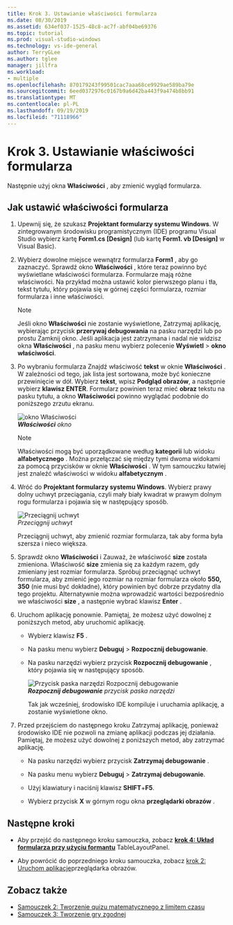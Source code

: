 ```yaml
---
title: Krok 3. Ustawianie właściwości formularza
ms.date: 08/30/2019
ms.assetid: 634ef037-1525-48c8-ac7f-abf04be69376
ms.topic: tutorial
ms.prod: visual-studio-windows
ms.technology: vs-ide-general
author: TerryGLee
ms.author: tglee
manager: jillfra
ms.workload:
- multiple
ms.openlocfilehash: 870179243f99501cac7aaa68ce9929ae589ba79e
ms.sourcegitcommit: 6eed0372976c0167b9a6d42ba443f9a474b8bb91
ms.translationtype: MT
ms.contentlocale: pl-PL
ms.lasthandoff: 09/19/2019
ms.locfileid: "71118966"
---
```

# <a name="step-3-set-your-form-properties"></a>Krok 3. Ustawianie właściwości formularza

Następnie użyj okna **Właściwości** , aby zmienić wygląd formularza.

## <a name="how-to-set-your-form-properties"></a>Jak ustawić właściwości formularza

1. Upewnij się, że szukasz **Projektant formularzy systemu Windows**. W zintegrowanym środowisku programistycznym (IDE) programu Visual Studio wybierz kartę **Form1.cs [Design]** (lub kartę **Form1. vb [Design]** w Visual Basic).

1. Wybierz dowolne miejsce wewnątrz formularza **Form1** , aby go zaznaczyć. Sprawdź okno **Właściwości** , które teraz powinno być wyświetlane właściwości formularza. Formularze mają różne właściwości. Na przykład można ustawić kolor pierwszego planu i tła, tekst tytułu, który pojawia się w górnej części formularza, rozmiar formularza i inne właściwości.

   > [!NOTE]
   > Jeśli okno **Właściwości** nie zostanie wyświetlone, Zatrzymaj aplikację, wybierając przycisk **przerywaj debugowania** na pasku narzędzi lub po prostu Zamknij okno. Jeśli aplikacja jest zatrzymana i nadal nie widzisz okna **Właściwości** , na pasku menu wybierz polecenie **Wyświetl** > **okno właściwości**.

1. Po wybraniu formularza Znajdź właściwość **tekst** w oknie **Właściwości** . W zależności od tego, jak lista jest sortowana, może być konieczne przewinięcie w dół. Wybierz **tekst**, wpisz **Podgląd obrazów**, a następnie wybierz **klawisz ENTER**.  Formularz powinien teraz mieć **obraz** tekstu na pasku tytułu, a okno **Właściwości** powinno wyglądać podobnie do poniższego zrzutu ekranu.

    ![okno Właściwości](../ide/media/express_edittextproperty.png)<br>
   ***Właściwości*** *okno*

   > [!NOTE]
   > Właściwości mogą być uporządkowane według **kategorii** lub widoku **alfabetycznego** . Można przełączać się między tymi dwoma widokami za pomocą przycisków w oknie **Właściwości** . W tym samouczku łatwiej jest znaleźć właściwości w widoku **alfabetycznym** .

1. Wróć do **Projektant formularzy systemu Windows**. Wybierz prawy dolny uchwyt przeciągania, czyli mały biały kwadrat w prawym dolnym rogu formularza i pojawia się w następujący sposób.

    ![Przeciągnij uchwyt](../ide/media/express_bottomrt_drag.png)<br>
   *Przeciągnij uchwyt*

    Przeciągnij uchwyt, aby zmienić rozmiar formularza, tak aby forma była szersza i nieco większa.

1. Sprawdź okno **Właściwości** i Zauważ, że właściwość **size** została zmieniona. Właściwość **size** zmienia się za każdym razem, gdy zmieniany jest rozmiar formularza. Spróbuj przeciągnąć uchwyt formularza, aby zmienić jego rozmiar na rozmiar formularza około **550, 350** (nie musi być dokładne), który powinien być dobrze przydatny dla tego projektu. Alternatywnie można wprowadzić wartości bezpośrednio we właściwości **size** , a następnie wybrać klawisz **Enter** .

1. Uruchom aplikację ponownie. Pamiętaj, że możesz użyć dowolnej z poniższych metod, aby uruchomić aplikację.

   - Wybierz klawisz **F5** .

   - Na pasku menu wybierz **Debuguj** > **Rozpocznij debugowanie**.

   - Na pasku narzędzi wybierz przycisk **Rozpocznij debugowanie** , który pojawia się w następujący sposób.

      ![Przycisk paska narzędzi Rozpocznij debugowanie](../ide/media/express_icondebug.png)<br>
     ***Rozpocznij debugowanie*** *przycisk paska narzędzi*

     Tak jak wcześniej, środowisko IDE kompiluje i uruchamia aplikację, a zostanie wyświetlone okno.

1. Przed przejściem do następnego kroku Zatrzymaj aplikację, ponieważ środowisko IDE nie pozwoli na zmianę aplikacji podczas jej działania. Pamiętaj, że możesz użyć dowolnej z poniższych metod, aby zatrzymać aplikację.

   - Na pasku narzędzi wybierz przycisk **Zatrzymaj debugowanie** .

   - Na pasku menu wybierz **Debuguj** > **Zatrzymaj debugowanie**.

   - Użyj klawiatury i naciśnij klawisz **SHIFT**+**F5**.

   - Wybierz przycisk **X** w górnym rogu okna **przeglądarki obrazów** .

## <a name="next-steps"></a>Następne kroki

* Aby przejść do następnego kroku samouczka, zobacz  **[krok 4: Układ formularza przy użyciu formantu](../ide/step-4-lay-out-your-form-with-a-tablelayoutpanel-control.md)** TableLayoutPanel.

* Aby powrócić do poprzedniego kroku samouczka, zobacz [krok 2: Uruchom aplikację](../ide/step-2-run-your-program.md)przeglądarka obrazów.

## <a name="see-also"></a>Zobacz także

* [Samouczek 2: Tworzenie quizu matematycznego z limitem czasu](tutorial-2-create-a-timed-math-quiz.md)
* [Samouczek 3: Tworzenie gry zgodnej](tutorial-3-create-a-matching-game.md)
